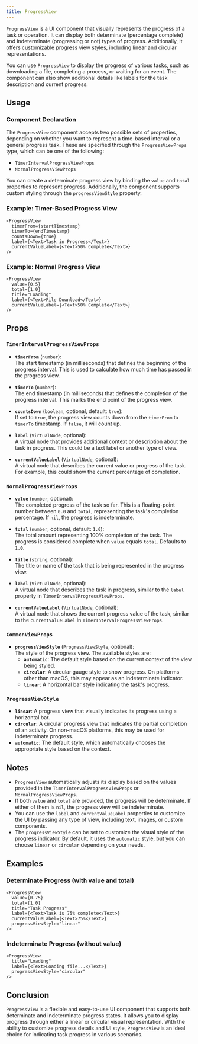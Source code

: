 ```yaml
---
title: ProgressView
---
```

`ProgressView` is a UI component that visually represents the progress of a task or operation. It can display both determinate (percentage complete) and indeterminate (progressing or not) types of progress. Additionally, it offers customizable progress view styles, including linear and circular representations.

You can use `ProgressView` to display the progress of various tasks, such as downloading a file, completing a process, or waiting for an event. The component can also show additional details like labels for the task description and current progress.

## Usage

### Component Declaration
The `ProgressView` component accepts two possible sets of properties, depending on whether you want to represent a time-based interval or a general progress task. These are specified through the `ProgressViewProps` type, which can be one of the following:
- `TimerIntervalProgressViewProps`
- `NormalProgressViewProps`

You can create a determinate progress view by binding the `value` and `total` properties to represent progress. Additionally, the component supports custom styling through the `progressViewStyle` property.

### Example: Timer-Based Progress View

```tsx
<ProgressView
  timerFrom={startTimestamp}
  timerTo={endTimestamp}
  countsDown={true}
  label={<Text>Task in Progress</Text>}
  currentValueLabel={<Text>50% Complete</Text>}
/>
```

### Example: Normal Progress View

```tsx
<ProgressView
  value={0.5}
  total={1.0}
  title="Loading"
  label={<Text>File Download</Text>}
  currentValueLabel={<Text>50% Complete</Text>}
/>
```

## Props

### `TimerIntervalProgressViewProps`

- **`timerFrom`** (`number`):  
  The start timestamp (in milliseconds) that defines the beginning of the progress interval. This is used to calculate how much time has passed in the progress view.
  
- **`timerTo`** (`number`):  
  The end timestamp (in milliseconds) that defines the completion of the progress interval. This marks the end point of the progress view.

- **`countsDown`** (`boolean`, optional, default: `true`):  
  If set to `true`, the progress view counts down from the `timerFrom` to `timerTo` timestamp. If `false`, it will count up.

- **`label`** (`VirtualNode`, optional):  
  A virtual node that provides additional context or description about the task in progress. This could be a text label or another type of view.

- **`currentValueLabel`** (`VirtualNode`, optional):  
  A virtual node that describes the current value or progress of the task. For example, this could show the current percentage of completion.

### `NormalProgressViewProps`

- **`value`** (`number`, optional):  
  The completed progress of the task so far. This is a floating-point number between `0.0` and `total`, representing the task's completion percentage. If `nil`, the progress is indeterminate.

- **`total`** (`number`, optional, default: `1.0`):  
  The total amount representing 100% completion of the task. The progress is considered complete when `value` equals `total`. Defaults to `1.0`.

- **`title`** (`string`, optional):  
  The title or name of the task that is being represented in the progress view.

- **`label`** (`VirtualNode`, optional):  
  A virtual node that describes the task in progress, similar to the `label` property in `TimerIntervalProgressViewProps`.

- **`currentValueLabel`** (`VirtualNode`, optional):  
  A virtual node that shows the current progress value of the task, similar to the `currentValueLabel` in `TimerIntervalProgressViewProps`.

### `CommonViewProps`

- **`progressViewStyle`** (`ProgressViewStyle`, optional):  
  The style of the progress view. The available styles are:
  - **`automatic`**: The default style based on the current context of the view being styled.
  - **`circular`**: A circular gauge style to show progress. On platforms other than macOS, this may appear as an indeterminate indicator.
  - **`linear`**: A horizontal bar style indicating the task's progress.

### `ProgressViewStyle`

- **`linear`**: A progress view that visually indicates its progress using a horizontal bar.
- **`circular`**: A circular progress view that indicates the partial completion of an activity. On non-macOS platforms, this may be used for indeterminate progress.
- **`automatic`**: The default style, which automatically chooses the appropriate style based on the context.

## Notes
- `ProgressView` automatically adjusts its display based on the values provided in the `TimerIntervalProgressViewProps` or `NormalProgressViewProps`.
- If both `value` and `total` are provided, the progress will be determinate. If either of them is `nil`, the progress view will be indeterminate.
- You can use the `label` and `currentValueLabel` properties to customize the UI by passing any type of view, including text, images, or custom components.
- The `progressViewStyle` can be set to customize the visual style of the progress indicator. By default, it uses the `automatic` style, but you can choose `linear` or `circular` depending on your needs.

## Examples

### Determinate Progress (with value and total)

```tsx
<ProgressView
  value={0.75}
  total={1.0}
  title="Task Progress"
  label={<Text>Task is 75% complete</Text>}
  currentValueLabel={<Text>75%</Text>}
  progressViewStyle="linear"
/>
```

### Indeterminate Progress (without value)

```tsx
<ProgressView
  title="Loading"
  label={<Text>Loading file...</Text>}
  progressViewStyle="circular"
/>
```

## Conclusion
`ProgressView` is a flexible and easy-to-use UI component that supports both determinate and indeterminate progress states. It allows you to display progress through either a linear or circular visual representation. With the ability to customize progress details and UI style, `ProgressView` is an ideal choice for indicating task progress in various scenarios.